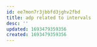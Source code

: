 ```yaml
---
id: ee7mon7r3jbbfd3jghv2fbd
title: adp related to intervals
desc: ''
updated: 1693479359356
created: 1693479359356
---
```

